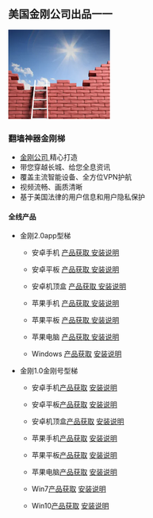 ## 美国金刚公司出品一一

![image](l-w-s-athird.png)

### 翻墙神器金刚梯

- [ 金刚公司 ](https://a2zitpro.github.io/web/金刚公司)精心打造 
- 带您穿越长城、给您全息资讯
- 覆盖主流智能设备、全方位VPN护航
- 视频流畅、画质清晰
- 基于美国法律的用户信息和用户隐私保护

#### 全线产品
- 金刚2.0app型梯
  - 安卓手机   [  产品获取 ]()[ 安装说明 ]()
  - 安卓平板   [  产品获取 ]()[ 安装说明 ]()
  - 安卓机顶盒 [  产品获取 ]()[ 安装说明 ]()

  - 苹果手机 [ 产品获取 ]() [ 安装说明 ]()
  - 苹果平板 [ 产品获取 ]() [ 安装说明 ]()
  - 苹果电脑 [ 产品获取 ]() [ 安装说明 ]()

  - Windows [产品获取]() [安装说明]()

- 金刚1.0金刚号型梯

  - 安卓手机[产品获取]() [安装说明]()
  - 安卓平板[产品获取]() [安装说明]()
  - 安卓机顶盒[产品获取]() [安装说明]()

  - 苹果手机[产品获取]() [安装说明]()
  - 苹果平板[产品获取]() [安装说明]()
  - 苹果电脑[产品获取]() [安装说明]()

  - Win7[产品获取]() [安装说明]()
  - Win10[产品获取]() [安装说明]()

